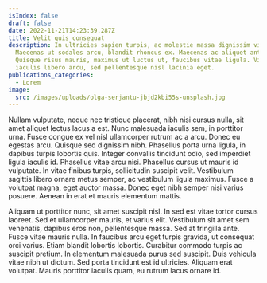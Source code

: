 ```yaml
---
isIndex: false
draft: false
date: 2022-11-21T14:23:39.287Z
title: Velit quis consequat
description: In ultricies sapien turpis, ac molestie massa dignissim vitae.
  Maecenas ut sodales arcu, blandit rhoncus ex. Maecenas ac aliquet ante.
  Quisque risus mauris, maximus ut luctus ut, faucibus vitae ligula. Vivamus
  iaculis libero arcu, sed pellentesque nisl lacinia eget.
publications_categories:
  - Lorem
image:
  src: /images/uploads/olga-serjantu-jbjd2kbi55s-unsplash.jpg
---
```

Nullam vulputate, neque nec tristique placerat, nibh nisi cursus nulla, sit amet aliquet lectus lacus a est. Nunc malesuada iaculis sem, in porttitor urna. Fusce congue ex vel nisl ullamcorper rutrum ac a arcu. Donec eu egestas arcu. Quisque sed dignissim nibh. Phasellus porta urna ligula, in dapibus turpis lobortis quis. Integer convallis tincidunt odio, sed imperdiet ligula iaculis id. Phasellus vitae arcu nisi. Phasellus cursus ut mauris id vulputate. In vitae finibus turpis, sollicitudin suscipit velit. Vestibulum sagittis libero ornare metus semper, ac vestibulum ligula maximus. Fusce a volutpat magna, eget auctor massa. Donec eget nibh semper nisi varius posuere. Aenean in erat et mauris elementum mattis.

Aliquam ut porttitor nunc, sit amet suscipit nisl. In sed est vitae tortor cursus laoreet. Sed et ullamcorper mauris, et varius elit. Vestibulum sit amet sem venenatis, dapibus eros non, pellentesque massa. Sed at fringilla ante. Fusce vitae mauris nulla. In faucibus arcu eget turpis gravida, ut consequat orci varius. Etiam blandit lobortis lobortis. Curabitur commodo turpis ac suscipit pretium. In elementum malesuada purus sed suscipit. Duis vehicula vitae nibh ut dictum. Sed porta tincidunt est id ultricies. Aliquam erat volutpat. Mauris porttitor iaculis quam, eu rutrum lacus ornare id.